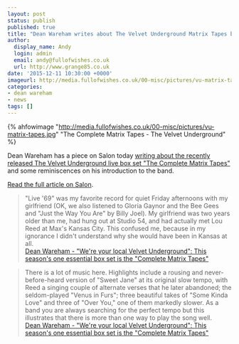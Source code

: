 ```yaml
---
layout: post
status: publish
published: true
title: "Dean Wareham writes about The Velvet Underground Matrix Tapes box set for Salon"
author:
  display_name: Andy
  login: admin
  email: andy@fullofwishes.co.uk
  url: http://www.grange85.co.uk
date: '2015-12-11 10:30:00 +0000'
imageurl: http://media.fullofwishes.co.uk/00-misc/pictures/vu-matrix-tapes.jpg
categories:
- dean wareham
- news
tags: []
---
```

{% ahfowimage "http://media.fullofwishes.co.uk/00-misc/pictures/vu-matrix-tapes.jpg" "The Complete Matrix Tapes - The Velvet Underground" %}
<p class="lead">Dean Wareham has a piece on Salon today <a href="http://www.salon.com/2015/12/12/were_your_local_velvet_underground_this_seasons_one_essential_box_set_is_the_complete_matrix_tapes/">writing about the recently released The Velvet Underground live box set "The Complete Matrix Tapes"</a> and some reminiscences on his introduction to the band.</p>

<p><a href="http://www.salon.com/2015/12/12/were_your_local_velvet_underground_this_seasons_one_essential_box_set_is_the_complete_matrix_tapes/">Read the full article on Salon</a>.</p>

<blockquote>"Live '69" was my favorite record for quiet Friday afternoons with my girlfriend (OK, we also listened to Gloria Gaynor and the Bee Gees and "Just the Way You Are" by Billy Joel). My girlfriend was two years older than me, had hung out at Studio 54, and had actually met Lou Reed at Max's Kansas City. This confused me, because in my ignorance I didn't understand why she would have been in Kansas at all.
  <footer><a href="http://www.salon.com/2015/12/12/were_your_local_velvet_underground_this_seasons_one_essential_box_set_is_the_complete_matrix_tapes/">Dean Wareham - "We're your local Velvet Underground": This season's one essential box set is the "Complete Matrix Tapes"</a></footer>
</blockquote>

<blockquote>There is a lot of music here. Highlights include a rousing and never-before-heard version of "Sweet Jane" at its original slow tempo, with Reed a singing couple of alternate verses that he later abandoned; the seldom-played "Venus in Furs"; three beautiful takes of "Some Kinda Love" and three of "Over You," one of them markedly slower. As a band you are always searching for the perfect tempo but this illustrates that there is more than one way to play the song well.<footer><a href="http://www.salon.com/2015/12/12/were_your_local_velvet_underground_this_seasons_one_essential_box_set_is_the_complete_matrix_tapes/">Dean Wareham - "We're your local Velvet Underground": This season's one essential box set is the "Complete Matrix Tapes"</a></footer>
</blockquote>